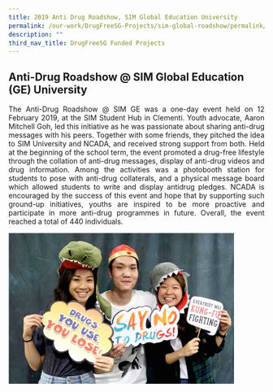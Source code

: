 ```yaml
---
title: 2019 Anti Drug Roadshow, SIM Global Education University
permalink: /our-work/DrugFreeSG-Projects/sim-global-roadshow/permalink/
description: ""
third_nav_title: DrugFreeSG Funded Projects
---
```


## Anti-Drug Roadshow @ SIM Global Education (GE) University

<p align="justify"> The Anti-Drug Roadshow @ SIM GE was a one-day event
held on 12 February 2019, at the SIM Student Hub in
Clementi. Youth advocate, Aaron Mitchell Goh, led this
initiative as he was passionate about sharing anti-drug
messages with his peers. Together with some friends,
they pitched the idea to SIM University and NCADA, and
received strong support from both. Held at the beginning
of the school term, the event promoted a drug-free
lifestyle through the collation of anti-drug messages,
display of anti-drug videos and drug information. Among
the activities was a photobooth station for students to
pose with anti-drug collaterals, and a physical message
board which allowed students to write and display antidrug
pledges.
NCADA is encouraged by the success of this event and
hope that by supporting such ground-up initiatives,
youths are inspired to be more proactive and participate
in more anti-drug programmes in future. Overall, the
event reached a total of 440 individuals.
	
![](/images/DFSG%20Projects/SMU.png)